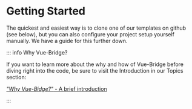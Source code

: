 # Getting Started

The quickest and easiest way is to clone one of our templates on github (see below), but you can also configure your project setup yourself manually. We have a guide for this further down.

::: info Why Vue-Bridge?

If you want to learn more about the why and how of Vue-Bridge before diving right into the code, be sure to visit the Introduction in our Topics section:

[_"Why Vue-Bidge?"_ - A brief introduction](../topics/introduction-why-vue-bridge.md)

:::


